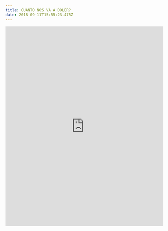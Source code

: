 ```yaml
---
title: CUANTO NOS VA A DOLER?
date: 2018-09-11T15:55:23.475Z
---
```

<iframe src="https://www.facebook.com/plugins/post.php?href=https%3A%2F%2Fwww.facebook.com%2Fencuentrosdemediadores%2Fposts%2F940334992820007&width=500" width="500" height="632" style="border:none;overflow:hidden" scrolling="no" frameborder="0" allowTransparency="true" allow="encrypted-media"></iframe>
